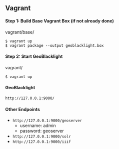 Vagrant 
----

#### Step 1: Build Base Vagrant Box (if not already done)

vagrant/base/

	$ vagrant up
	$ vagrant package --output geoblacklight.box

#### Step 2: Start GeoBlacklight

vagrant/

	
	$ vagrant up

#### GeoBlacklight
```
http://127.0.0.1:9000/
```

#### Other Endpoints

- ```http://127.0.0.1:9000/geoserver```
 	- username: admin
    - password: geoserver
- ```http://127.0.0.1:9000/solr```
- ```http://127.0.0.1:9000/iiif```